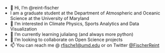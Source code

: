 - 👋 Hi, I’m @reint-fischer
- I am a graduate student at the Department of Atmospheric and Oceanic Science at the University of Maryland
- 👀 I’m interested in Climate Physics, Sports Analytics and Data Visualization
- 🌱 I’m currently learning julialang (and always more python)
- 💞️ I’m looking to collaborate on Open Science projects
- 📫 You can reach me @ rfische1@umd.edu or on Twitter [@FischerReint](https://twitter.com/FischerReint)

<!---
reint-fischer/reint-fischer is a ✨ special ✨ repository because its `README.md` (this file) appears on your GitHub profile.
You can click the Preview link to take a look at your changes.
--->
